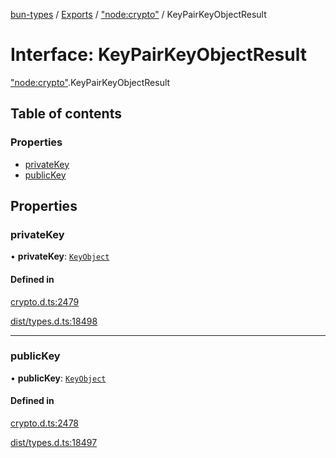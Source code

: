 [bun-types](https://github.com/oven-sh/bun-types/blob/master/api-docs/README.md) / [Exports](https://github.com/oven-sh/bun-types/blob/master/api-docs/modules.md) / ["node:crypto"](https://github.com/oven-sh/bun-types/blob/master/api-docs/modules/node_crypto_.md) / KeyPairKeyObjectResult

# Interface: KeyPairKeyObjectResult

["node:crypto"](https://github.com/oven-sh/bun-types/blob/master/api-docs/modules/node_crypto_.md).KeyPairKeyObjectResult

## Table of contents

### Properties

- [privateKey](https://github.com/oven-sh/bun-types/blob/master/api-docs/interfaces/node_crypto_.KeyPairKeyObjectResult.md#privatekey)
- [publicKey](https://github.com/oven-sh/bun-types/blob/master/api-docs/interfaces/node_crypto_.KeyPairKeyObjectResult.md#publickey)

## Properties

### privateKey

• **privateKey**: [`KeyObject`](https://github.com/oven-sh/bun-types/blob/master/api-docs/classes/crypto_.KeyObject.md)

#### Defined in

[crypto.d.ts:2479](https://github.com/valgaze/bun-types/blob/6f8dbf8/crypto.d.ts#L2479)

[dist/types.d.ts:18498](https://github.com/valgaze/bun-types/blob/6f8dbf8/dist/types.d.ts#L18498)

___

### publicKey

• **publicKey**: [`KeyObject`](https://github.com/oven-sh/bun-types/blob/master/api-docs/classes/crypto_.KeyObject.md)

#### Defined in

[crypto.d.ts:2478](https://github.com/valgaze/bun-types/blob/6f8dbf8/crypto.d.ts#L2478)

[dist/types.d.ts:18497](https://github.com/valgaze/bun-types/blob/6f8dbf8/dist/types.d.ts#L18497)
